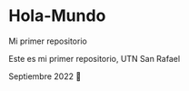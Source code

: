 # Hola-Mundo

Mi primer repositorio

Este es mi primer repositorio, UTN San Rafael

Septiembre 2022 🚀
